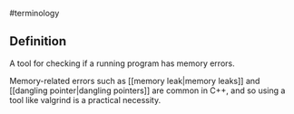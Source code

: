 #terminology

## Definition
A tool for checking if a running program has memory errors.

Memory-related errors such as [[memory leak|memory leaks]] and [[dangling pointer|dangling pointers]] are common in C++, and so using a tool like valgrind is a practical necessity.
